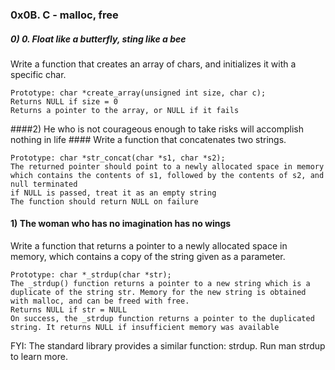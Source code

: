 ### 0x0B. C - malloc, free ###
##### 0) 0. Float like a butterfly, sting like a bee ####
Write a function that creates an array of chars, and initializes it with a specific char.

    Prototype: char *create_array(unsigned int size, char c);
    Returns NULL if size = 0
    Returns a pointer to the array, or NULL if it fails
    
####2) He who is not courageous enough to take risks will accomplish nothing in life ####
Write a function that concatenates two strings.

    Prototype: char *str_concat(char *s1, char *s2);
    The returned pointer should point to a newly allocated space in memory which contains the contents of s1, followed by the contents of s2, and null terminated
    if NULL is passed, treat it as an empty string
    The function should return NULL on failure
    
#### 1) The woman who has no imagination has no wings ####
Write a function that returns a pointer to a newly allocated space in memory, which contains a copy of the string given as a parameter.

    Prototype: char *_strdup(char *str);
    The _strdup() function returns a pointer to a new string which is a duplicate of the string str. Memory for the new string is obtained with malloc, and can be freed with free.
    Returns NULL if str = NULL
    On success, the _strdup function returns a pointer to the duplicated string. It returns NULL if insufficient memory was available

FYI: The standard library provides a similar function: strdup. Run man strdup to learn more.


     
